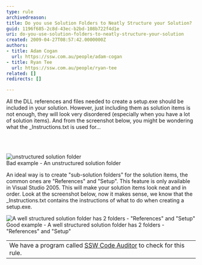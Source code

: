 ```yaml
---
type: rule
archivedreason: 
title: Do you use Solution Folders to Neatly Structure your Solution?
guid: 1196f685-2c8d-43ec-b2bd-108b722f4d1e
uri: do-you-use-solution-folders-to-neatly-structure-your-solution
created: 2009-04-27T08:57:42.0000000Z
authors:
- title: Adam Cogan
  url: https://ssw.com.au/people/adam-cogan
- title: Ryan Tee
  url: https://ssw.com.au/people/ryan-tee
related: []
redirects: []

---
```



All the DLL references and files needed to create a setup.exe should be included in your solution. However, just including them as solution items is not enough, they will look very disordered (especially when you have a lot of solution items). And from the screenshot below, you might be wondering what the _Instructions.txt is used for... 

<br><excerpt class='endintro'></excerpt><br>

  <img class="ms-rteCustom-ImageArea" alt="unstructured solution folder" src="/Standards/SoftwareDevelopment/RulesToBetterDotNETProjects/PublishingImages/WithoutReferencesAndSetupFolders.gif" /> <br>
<font class="ms-rteCustom-FigureBad">Bad example - An unstructured solution folder</font>
<p>An ideal way is to create &quot;sub-solution folders&quot; for the solution items, the common ones are &quot;References&quot; and &quot;Setup&quot;. This feature is only available in Visual Studio 2005. This will make your solution items look neat and in order. Look at the screenshot below, now it makes sense, we know that the _Instructions.txt contains the instructions of what to do when creating a setup.exe. </p>
<img class="ms-rteCustom-ImageArea" alt="A well structured solution folder has 2 folders - &quot;References&quot; and &quot;Setup&quot;" src="/Standards/SoftwareDevelopment/RulesToBetterDotNETProjects/PublishingImages/WithReferencesAndSetupFolders.gif" /> <br>
<font class="ms-rteCustom-FigureGood">Good example - A well structured solution folder has 2 folders - &quot;References&quot; and &quot;Setup&quot; <br>
</font>
<table class="clsSSWProductTable" summary="Code Auditor">
    <tbody>
        <tr>
            <td>We have a program called <a href="http&#58;//www.ssw.com.au/ssw/CodeAuditor/Default.aspx">SSW Code Auditor</a> to check for this rule. </td>
        </tr>
    </tbody>
</table>



